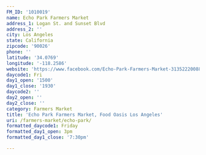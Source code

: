 ```yaml
---
FM_ID: '1010019'
name: Echo Park Farmers Market
address_1: Logan St. and Sunset Blvd
address_2: ''
city: Los Angeles
state: California
zipcode: '90026'
phone: ''
latitude: '34.0769'
longitude: '-118.2586'
website: 'https://www.facebook.com/Echo-Park-Farmers-Market-313522200882/'
daycode1: Fri
day1_open: '1500'
day1_close: '1930'
daycode2: ''
day2_open: ''
day2_close: ''
category: Farmers Market
title: 'Echo Park Farmers Market, Food Oasis Los Angeles'
uri: /farmers-market/echo-park/
formatted_daycode1: Friday
formatted_day1_open: 3pm
formatted_day1_close: '7:30pm'

---
```

